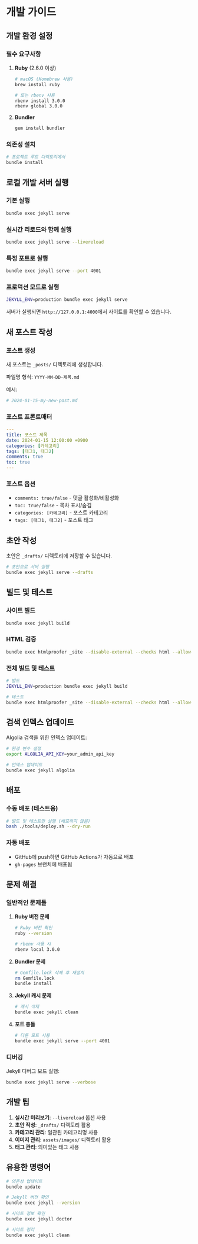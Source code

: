 # 개발 가이드

## 개발 환경 설정

### 필수 요구사항

1. **Ruby** (2.6.0 이상)
   ```bash
   # macOS (Homebrew 사용)
   brew install ruby
   
   # 또는 rbenv 사용
   rbenv install 3.0.0
   rbenv global 3.0.0
   ```

2. **Bundler**
   ```bash
   gem install bundler
   ```

### 의존성 설치

```bash
# 프로젝트 루트 디렉토리에서
bundle install
```

## 로컬 개발 서버 실행

### 기본 실행
```bash
bundle exec jekyll serve
```

### 실시간 리로드와 함께 실행
```bash
bundle exec jekyll serve --livereload
```

### 특정 포트로 실행
```bash
bundle exec jekyll serve --port 4001
```

### 프로덕션 모드로 실행
```bash
JEKYLL_ENV=production bundle exec jekyll serve
```

서버가 실행되면 `http://127.0.0.1:4000`에서 사이트를 확인할 수 있습니다.

## 새 포스트 작성

### 포스트 생성
새 포스트는 `_posts/` 디렉토리에 생성합니다.

파일명 형식: `YYYY-MM-DD-제목.md`

예시:
```bash
# 2024-01-15-my-new-post.md
```

### 포스트 프론트매터
```yaml
---
title: 포스트 제목
date: 2024-01-15 12:00:00 +0900
categories: [카테고리]
tags: [태그1, 태그2]
comments: true
toc: true
---
```

### 포스트 옵션
- `comments: true/false` - 댓글 활성화/비활성화
- `toc: true/false` - 목차 표시/숨김
- `categories: [카테고리]` - 포스트 카테고리
- `tags: [태그1, 태그2]` - 포스트 태그

## 초안 작성

초안은 `_drafts/` 디렉토리에 저장할 수 있습니다.

```bash
# 초안으로 서버 실행
bundle exec jekyll serve --drafts
```

## 빌드 및 테스트

### 사이트 빌드
```bash
bundle exec jekyll build
```

### HTML 검증
```bash
bundle exec htmlproofer _site --disable-external --checks html --allow-hash-href
```

### 전체 빌드 및 테스트
```bash
# 빌드
JEKYLL_ENV=production bundle exec jekyll build

# 테스트
bundle exec htmlproofer _site --disable-external --checks html --allow-hash-href
```

## 검색 인덱스 업데이트

Algolia 검색을 위한 인덱스 업데이트:

```bash
# 환경 변수 설정
export ALGOLIA_API_KEY=your_admin_api_key

# 인덱스 업데이트
bundle exec jekyll algolia
```

## 배포

### 수동 배포 (테스트용)
```bash
# 빌드 및 테스트만 실행 (배포하지 않음)
bash ./tools/deploy.sh --dry-run
```

### 자동 배포
- GitHub에 push하면 GitHub Actions가 자동으로 배포
- `gh-pages` 브랜치에 배포됨

## 문제 해결

### 일반적인 문제들

1. **Ruby 버전 문제**
   ```bash
   # Ruby 버전 확인
   ruby --version
   
   # rbenv 사용 시
   rbenv local 3.0.0
   ```

2. **Bundler 문제**
   ```bash
   # Gemfile.lock 삭제 후 재설치
   rm Gemfile.lock
   bundle install
   ```

3. **Jekyll 캐시 문제**
   ```bash
   # 캐시 삭제
   bundle exec jekyll clean
   ```

4. **포트 충돌**
   ```bash
   # 다른 포트 사용
   bundle exec jekyll serve --port 4001
   ```

### 디버깅

Jekyll 디버그 모드 실행:
```bash
bundle exec jekyll serve --verbose
```

## 개발 팁

1. **실시간 미리보기**: `--livereload` 옵션 사용
2. **초안 작성**: `_drafts/` 디렉토리 활용
3. **카테고리 관리**: 일관된 카테고리명 사용
4. **이미지 관리**: `assets/images/` 디렉토리 활용
5. **태그 관리**: 의미있는 태그 사용

## 유용한 명령어

```bash
# 의존성 업데이트
bundle update

# Jekyll 버전 확인
bundle exec jekyll --version

# 사이트 정보 확인
bundle exec jekyll doctor

# 사이트 정리
bundle exec jekyll clean
``` 